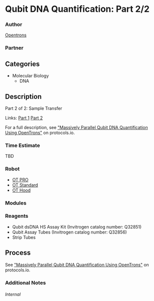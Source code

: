 # Qubit DNA Quantification: Part 2/2

### Author
[Opentrons](https://opentrons.com/)

### Partner

## Categories
* Molecular Biology
	* DNA


## Description
Part 2 of 2: Sample Transfer

Links: [Part 1](./qubit_dna_quantification_pt1) [Part 2](./qubit_dna_quantification_pt2)

For a full description, see ["Massively Parallel Qubit DNA Quantification Using OpenTrons"](https://www.protocols.io/view/massively-parallel-qubit-dna-quantification-using-jrpcm5n) on protocols.io.

### Time Estimate
TBD

### Robot
* [OT PRO](https://opentrons.com/ot-one-pro)
* [OT Standard](https://opentrons.com/ot-one-standard)
* [OT Hood](https://opentrons.com/ot-one-hood)

### Modules

### Reagents
* Qubit dsDNA HS Assay Kit (Invitrogen catalog number: Q32851)
* Qubit Assay Tubes (Invitrogen catalog number: Q32856)
* Strip Tubes

## Process
See ["Massively Parallel Qubit DNA Quantification Using OpenTrons"](https://www.protocols.io/view/massively-parallel-qubit-dna-quantification-using-jrpcm5n) on protocols.io.


### Additional Notes


###### Internal
